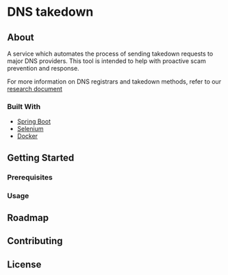 <!-- PROJECT LOGO -->
<!-- <h1 align="center">
  <a href="{project-url}">
    <img src="{project-logo}" alt="Logo" width="125" height="125">
  </a>
</h1> -->

<!-- TITLE -->

# DNS takedown

<!-- TABLE OF CONTENTS -->
<!-- ## Table of contents

- [Project name](#project-name)
  - [Table of contents](#table-of-contents)
  - [About](#about)
    - [Built With](#built-with)
  - [Getting Started](#getting-started)
    - [Prerequisites](#prerequisites)
    - [Usage](#usage)
  - [Roadmap](#roadmap)
  - [Contributing](#contributing)
  - [License](#license) -->

<!-- ABOUT -->
## About

A service which automates the process of sending takedown requests to major DNS providers. This tool is intended to help with proactive scam prevention and response.

For more information on DNS registrars and takedown methods, refer to our [research document](./RESEARCH.md)

### Built With

- [Spring Boot](https://spring.io/)
- [Selenium](https://www.selenium.dev/)
- [Docker](https://www.docker.com/)

<!-- GETTING STARTED -->
## Getting Started

### Prerequisites

### Usage

<!-- ROADMAP -->
## Roadmap

<!-- CONTRIBUTING -->
## Contributing

<!-- LICENSE -->
## License
